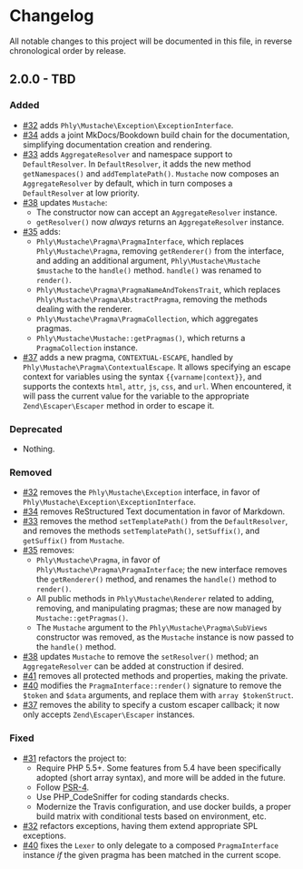 # Changelog

All notable changes to this project will be documented in this file, in reverse chronological order by release.

## 2.0.0 - TBD

### Added

- [#32](https://github.com/phly/mustach/pull/32) adds
  `Phly\Mustache\Exception\ExceptionInterface`.
- [#34](https://github.com/phly/mustach/pull/34) adds a joint MkDocs/Bookdown
  build chain for the documentation, simplifying documentation creation and
  rendering.
- [#33](https://github.com/phly/mustach/pull/33) adds `AggregateResolver` and
  namespace support to `DefaultResolver`. In `DefaultResolver`, it adds the new
  method `getNamespaces()` and `addTemplatePath()`. `Mustache` now composes an
  `AggregateResolver` by default, which in turn composes a `DefaultResolver` at
  low priority.
- [#38](https://github.com/phly/mustach/pull/38) updates `Mustache`:
  - The constructor now can accept an `AggregateResolver` instance.
  - `getResolver()` now *always* returns an `AggregateResolver` instance.
- [#35](https://github.com/phly/mustach/pull/35) adds:
  - `Phly\Mustache\Pragma\PragmaInterface`, which replaces
    `Phly\Mustache\Pragma`, removing `getRenderer()` from the interface, and
    adding an additional argument, `Phly\Mustache\Mustache $mustache` to the
    `handle()` method. `handle()` was renamed to `render()`.
  - `Phly\Mustache\Pragma\PragmaNameAndTokensTrait`, which replaces
    `Phly\Mustache\Pragma\AbstractPragma`, removing the methods dealing with the
    renderer.
  - `Phly\Mustache\Pragma\PragmaCollection`, which aggregates pragmas.
  - `Phly\Mustache\Mustache::getPragmas()`, which returns a `PragmaCollection`
    instance.
- [#37](https://github.com/phly/mustach/pull/37) adds a new pragma,
  `CONTEXTUAL-ESCAPE`, handled by `Phly\Mustache\Pragma\ContextualEscape`. It
  allows specifying an escape context for variables using the syntax
  `{{varname|context}}`, and supports the contexts `html`, `attr`, `js`, `css`,
  and `url`. When encountered, it will pass the current value for the variable
  to the appropriate `Zend\Escaper\Escaper` method in order to escape it.

### Deprecated

- Nothing.

### Removed

- [#32](https://github.com/phly/mustach/pull/32) removes the
  `Phly\Mustache\Exception` interface, in favor of
  `Phly\Mustache\Exception\ExceptionInterface`.
- [#34](https://github.com/phly/mustach/pull/34) removes ReStructured Text
  documentation in favor of Markdown.
- [#33](https://github.com/phly/mustach/pull/33) removes the method
  `setTemplatePath()` from the `DefaultResolver`, and removes the methods
  `setTemplatePath()`, `setSuffix()`, and `getSuffix()` from `Mustache`.
- [#35](https://github.com/phly/mustach/pull/35) removes:
  - `Phly\Mustache\Pragma`, in favor of `Phly\Mustache\Pragma\PragmaInterface`;
    the new interface removes the `getRenderer()` method, and renames the
    `handle()` method to `render()`.
  - All public methods in `Phly\Mustache\Renderer` related to adding, removing,
    and manipulating pragmas; these are now managed by `Mustache::getPragmas()`.
  - The `Mustache` argument to the `Phly\Mustache\Pragma\SubViews` constructor
    was removed, as the `Mustache` instance is now passed to the `handle()`
    method.
- [#38](https://github.com/phly/mustach/pull/38) updates `Mustache` to remove
  the `setResolver()` method; an `AggregateResolver` can be added at
  construction if desired.
- [#41](https://github.com/phly/mustach/pull/41) removes all protected methods
  and properties, making the private.
- [#40](https://github.com/phly/mustach/pull/40) modifies the
  `PragmaInterface::render()` signature to remove the `$token` and `$data`
  arguments, and replace them with `array $tokenStruct`.
- [#37](https://github.com/phly/mustach/pull/37) removes the ability to specify
  a custom escaper callback; it now only accepts `Zend\Escaper\Escaper`
  instances.

### Fixed

- [#31](https://github.com/phly/mustach/pull/31) refactors the project to:
    - Require PHP 5.5+. Some features from 5.4 have been specifically adopted
      (short array syntax), and more will be added in the future.
    - Follow [PSR-4](http://www.php-fig.org/psr/psr-4/).
    - Use PHP_CodeSniffer for coding standards checks.
    - Modernize the Travis configuration, and use docker builds, a proper build
      matrix with conditional tests based on environment, etc.
- [#32](https://github.com/phly/mustach/pull/32) refactors exceptions, having
  them extend appropriate SPL exceptions.
- [#40](https://github.com/phly/mustach/pull/40) fixes the `Lexer` to only
  delegate to a composed `PragmaInterface` instance *if* the given pragma has
  been matched in the current scope.
